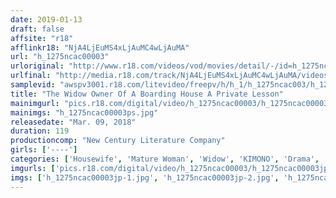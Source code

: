 ```yaml
---
date: 2019-01-13
draft: false
affsite: "r18"
afflinkr18: "NjA4LjEuMS4xLjAuMC4wLjAuMA"
url: "h_1275ncac00003"
urloriginal: "http://www.r18.com/videos/vod/movies/detail/-/id=h_1275ncac00003"
urlfinal: "http://media.r18.com/track/NjA4LjEuMS4xLjAuMC4wLjAuMA/videos/vod/movies/detail/-/id=h_1275ncac00003"
samplevid: "awspv3001.r18.com/litevideo/freepv/h/h_1/h_1275ncac003/h_1275ncac003_dmb_w.mp4"
title: "The Widow Owner Of A Boarding House A Private Lesson"
mainimgurl: "pics.r18.com/digital/video/h_1275ncac00003/h_1275ncac00003ps.jpg"
mainimgs: "h_1275ncac00003ps.jpg"
releasedate: "Mar. 09, 2018"
duration: 119
productioncomp: "New Century Literature Company"
girls: ['----']
categories: ['Housewife', 'Mature Woman', 'Widow', 'KIMONO', 'Drama', 'Hi-Def']
imgurls: ['pics.r18.com/digital/video/h_1275ncac00003/h_1275ncac00003jp-1.jpg', 'pics.r18.com/digital/video/h_1275ncac00003/h_1275ncac00003jp-2.jpg', 'pics.r18.com/digital/video/h_1275ncac00003/h_1275ncac00003jp-3.jpg', 'pics.r18.com/digital/video/h_1275ncac00003/h_1275ncac00003jp-4.jpg', 'pics.r18.com/digital/video/h_1275ncac00003/h_1275ncac00003jp-5.jpg', 'pics.r18.com/digital/video/h_1275ncac00003/h_1275ncac00003jp-6.jpg', 'pics.r18.com/digital/video/h_1275ncac00003/h_1275ncac00003jp-7.jpg', 'pics.r18.com/digital/video/h_1275ncac00003/h_1275ncac00003jp-8.jpg', 'pics.r18.com/digital/video/h_1275ncac00003/h_1275ncac00003jp-9.jpg', 'pics.r18.com/digital/video/h_1275ncac00003/h_1275ncac00003jp-10.jpg', 'pics.r18.com/digital/video/h_1275ncac00003/h_1275ncac00003jp-11.jpg', 'pics.r18.com/digital/video/h_1275ncac00003/h_1275ncac00003jp-12.jpg', 'pics.r18.com/digital/video/h_1275ncac00003/h_1275ncac00003jp-13.jpg', 'pics.r18.com/digital/video/h_1275ncac00003/h_1275ncac00003jp-14.jpg', 'pics.r18.com/digital/video/h_1275ncac00003/h_1275ncac00003jp-15.jpg', 'pics.r18.com/digital/video/h_1275ncac00003/h_1275ncac00003jp-16.jpg', 'pics.r18.com/digital/video/h_1275ncac00003/h_1275ncac00003jp-17.jpg', 'pics.r18.com/digital/video/h_1275ncac00003/h_1275ncac00003jp-18.jpg', 'pics.r18.com/digital/video/h_1275ncac00003/h_1275ncac00003jp-19.jpg', 'pics.r18.com/digital/video/h_1275ncac00003/h_1275ncac00003jp-20.jpg']
imgs: ['h_1275ncac00003jp-1.jpg', 'h_1275ncac00003jp-2.jpg', 'h_1275ncac00003jp-3.jpg', 'h_1275ncac00003jp-4.jpg', 'h_1275ncac00003jp-5.jpg', 'h_1275ncac00003jp-6.jpg', 'h_1275ncac00003jp-7.jpg', 'h_1275ncac00003jp-8.jpg', 'h_1275ncac00003jp-9.jpg', 'h_1275ncac00003jp-10.jpg', 'h_1275ncac00003jp-11.jpg', 'h_1275ncac00003jp-12.jpg', 'h_1275ncac00003jp-13.jpg', 'h_1275ncac00003jp-14.jpg', 'h_1275ncac00003jp-15.jpg', 'h_1275ncac00003jp-16.jpg', 'h_1275ncac00003jp-17.jpg', 'h_1275ncac00003jp-18.jpg', 'h_1275ncac00003jp-19.jpg', 'h_1275ncac00003jp-20.jpg']
---
```

